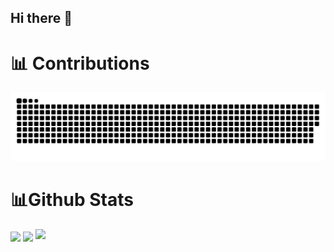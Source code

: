 ## Hi there 👋

<!--
**xinying100/xinying100** is a ✨ _special_ ✨ repository because its `README.md` (this file) appears on your GitHub profile.

Here are some ideas to get you started:

- 🔭 I’m currently working on ...
- 🌱 I’m currently learning ...
- 👯 I’m looking to collaborate on ...
- 🤔 I’m looking for help with ...
- 💬 Ask me about ...
- 📫 How to reach me: ...
- 😄 Pronouns: ...
- ⚡ Fun fact: ...
-->

# 📊 Contributions
<picture>
  <source media="(prefers-color-scheme: dark)" srcset="https://raw.githubusercontent.com/xinying100/xinying100/output/github-contribution-grid-snake-dark.svg">
  <source media="(prefers-color-scheme: light)" srcset="https://raw.githubusercontent.com/xinying100/xinying100/output/github-contribution-grid-snake.svg">
  <img alt="github contribution grid snake animation" src="https://raw.githubusercontent.com/xinying100/xinying100/output/github-contribution-grid-snake.svg">
</picture>


# 📊Github Stats
<div>
  <img height="170" align="center" src="https://github-readme-stats.vercel.app/api?username=xinying100&theme=dark&show_icons=true">
  <img height="170" align="center" src="https://github-readme-stats.vercel.app/api/top-langs/?username=xinying100&hide_langs_below=1&theme=dark&line_height=27&layout=compact">
  <img height="170"  style="max-width: 100px;" "align="center" src="https://github-readme-streak-stats.herokuapp.com/?user=xinying100&theme=dark&hide_border=false">
</div>
